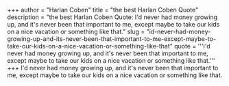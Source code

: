 +++
author = "Harlan Coben"
title = "the best Harlan Coben Quote"
description = "the best Harlan Coben Quote: I'd never had money growing up, and it's never been that important to me, except maybe to take our kids on a nice vacation or something like that."
slug = "id-never-had-money-growing-up-and-its-never-been-that-important-to-me-except-maybe-to-take-our-kids-on-a-nice-vacation-or-something-like-that"
quote = '''I'd never had money growing up, and it's never been that important to me, except maybe to take our kids on a nice vacation or something like that.'''
+++
I'd never had money growing up, and it's never been that important to me, except maybe to take our kids on a nice vacation or something like that.
